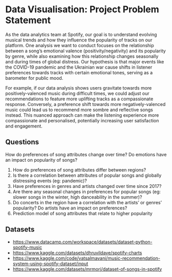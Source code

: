 # Data Visualisation: Project Problem Statement
As the data analytics team at Spotify, our goal is to understand evolving musical trends and
how they influence the popularity of tracks on our platform.
One analysis we want to conduct focuses on the relationship between a song’s emotional
valence (positivity/negativity) and its popularity by genre, while also examining how this
relationship changes seasonally and during times of global distress. Our hypothesis is that
major events like the COVID-19 pandemic and the Ukrainian war cause shifts in listener
preferences towards tracks with certain emotional tones, serving as a barometer for public
mood.

For example, if our data analysis shows users gravitate towards more positively-valenced
music during difficult times, we could adjust our recommendations to feature more uplifting
tracks as a compassionate response. Conversely, a preference shift towards more
negatively-valenced music could lead us to recommend more sombre and reflective songs
instead.
This nuanced approach can make the listening experience more compassionate and
personalised, potentially increasing user satisfaction and engagement.

## Questions
How do preferences of song attributes change over time? Do emotions have an impact on popularity of songs?

1. How do preferences of song attributes differ between regions?
2. Is there a correlation between attributes of popular songs and globally distressing
events (eg: pandemic)?
3. Have preferences in genres and artists changed over time since 2017?
4. Are there any seasonal changes in preferences for popular songs (eg: slower songs
in the winter, high danceability in the summer)?
5. Do concerts in the region have a correlation with the artists’ or genres’ popularity? Do
artists have an impact on preferences?
6. Prediction model of song attributes that relate to higher popularity


## Datasets
- https://www.datacamp.com/workspace/datasets/dataset-python-spotify-music
- https://www.kaggle.com/datasets/dhruvildave/spotify-charts
- https://www.kaggle.com/code/vatsalmavani/music-recommendation-system-using-spotify-dataset/input
- https://www.kaggle.com/datasets/mrmorj/dataset-of-songs-in-spotify

